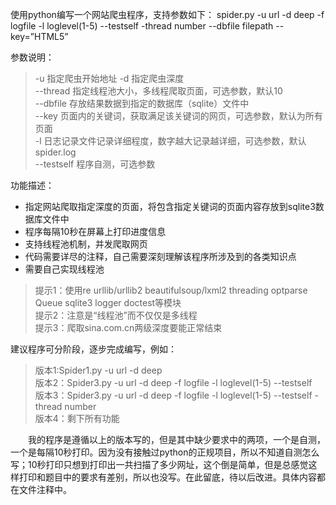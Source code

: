 使用python编写一个网站爬虫程序，支持参数如下：
spider.py -u url -d deep -f logfile -l loglevel(1-5)  --testself -thread number --dbfile  filepath  --key=”HTML5”

参数说明：
> -u 指定爬虫开始地址 
-d 指定爬虫深度  
--thread 指定线程池大小，多线程爬取页面，可选参数，默认10  
--dbfile 存放结果数据到指定的数据库（sqlite）文件中  
--key 页面内的关键词，获取满足该关键词的网页，可选参数，默认为所有页面  
-l 日志记录文件记录详细程度，数字越大记录越详细，可选参数，默认spider.log  
--testself 程序自测，可选参数

功能描述：

* 指定网站爬取指定深度的页面，将包含指定关键词的页面内容存放到sqlite3数据库文件中
* 程序每隔10秒在屏幕上打印进度信息
* 支持线程池机制，并发爬取网页
* 代码需要详尽的注释，自己需要深刻理解该程序所涉及到的各类知识点
* 需要自己实现线程池

> 提示1：使用re  urllib/urllib2  beautifulsoup/lxml2  threading optparse Queue  sqlite3 logger  doctest等模块  
提示2：注意是“线程池”而不仅仅是多线程  
提示3：爬取sina.com.cn两级深度要能正常结束

建议程序可分阶段，逐步完成编写，例如：
> 版本1:Spider1.py -u url -d deep  
版本2：Spider3.py -u url -d deep -f logfile -l loglevel(1-5)  --testself  
版本3：Spider3.py -u url -d deep -f logfile -l loglevel(1-5)  --testself -thread number  
版本4：剩下所有功能

　　我的程序是遵循以上的版本写的，但是其中缺少要求中的两项，一个是自测，一个是每隔10秒打印。因为没有接触过python的正规项目，所以不知道自测怎么写；10秒打印只想到打印出一共扫描了多少网址，这个倒是简单，但是总感觉这样打印和题目中的要求有差别，所以也没写。在此留底，待以后改进。具体内容都在文件注释中。

